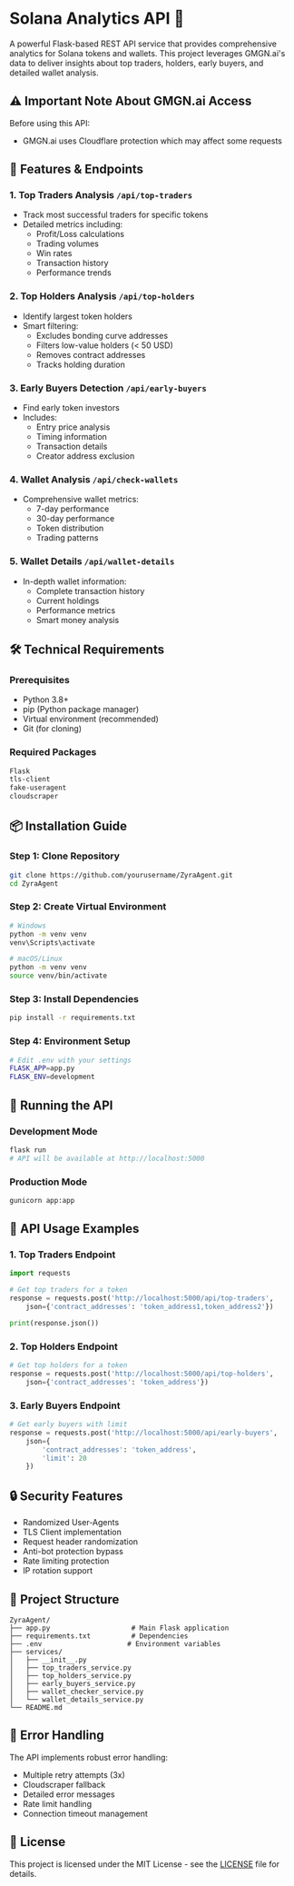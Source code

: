 # Solana Analytics API 🚀

A powerful Flask-based REST API service that provides comprehensive analytics for Solana tokens and wallets. This project leverages GMGN.ai's data to deliver insights about top traders, holders, early buyers, and detailed wallet analysis.

## ⚠️ Important Note About GMGN.ai Access

Before using this API:
- GMGN.ai uses Cloudflare protection which may affect some requests

## 🌟 Features & Endpoints

### 1. Top Traders Analysis `/api/top-traders`
- Track most successful traders for specific tokens
- Detailed metrics including:
  - Profit/Loss calculations
  - Trading volumes
  - Win rates
  - Transaction history
  - Performance trends

### 2. Top Holders Analysis `/api/top-holders`
- Identify largest token holders
- Smart filtering:
  - Excludes bonding curve addresses
  - Filters low-value holders (< 50 USD)
  - Removes contract addresses
  - Tracks holding duration

### 3. Early Buyers Detection `/api/early-buyers`
- Find early token investors
- Includes:
  - Entry price analysis
  - Timing information
  - Transaction details
  - Creator address exclusion

### 4. Wallet Analysis `/api/check-wallets`
- Comprehensive wallet metrics:
  - 7-day performance
  - 30-day performance
  - Token distribution
  - Trading patterns

### 5. Wallet Details `/api/wallet-details`
- In-depth wallet information:
  - Complete transaction history
  - Current holdings
  - Performance metrics
  - Smart money analysis

## 🛠️ Technical Requirements

### Prerequisites
- Python 3.8+
- pip (Python package manager)
- Virtual environment (recommended)
- Git (for cloning)

### Required Packages
```bash
Flask
tls-client
fake-useragent
cloudscraper
```

## 📦 Installation Guide

### Step 1: Clone Repository
```bash
git clone https://github.com/yourusername/ZyraAgent.git
cd ZyraAgent
```

### Step 2: Create Virtual Environment
```bash
# Windows
python -m venv venv
venv\Scripts\activate

# macOS/Linux
python -m venv venv
source venv/bin/activate
```

### Step 3: Install Dependencies
```bash
pip install -r requirements.txt
```

### Step 4: Environment Setup
```bash
# Edit .env with your settings
FLASK_APP=app.py
FLASK_ENV=development
```

## 🚀 Running the API

### Development Mode
```bash
flask run
# API will be available at http://localhost:5000
```

### Production Mode
```bash
gunicorn app:app
```

## 📡 API Usage Examples

### 1. Top Traders Endpoint
```python
import requests

# Get top traders for a token
response = requests.post('http://localhost:5000/api/top-traders', 
    json={'contract_addresses': 'token_address1,token_address2'})

print(response.json())
```

### 2. Top Holders Endpoint
```python
# Get top holders for a token
response = requests.post('http://localhost:5000/api/top-holders',
    json={'contract_addresses': 'token_address'})
```

### 3. Early Buyers Endpoint
```python
# Get early buyers with limit
response = requests.post('http://localhost:5000/api/early-buyers',
    json={
        'contract_addresses': 'token_address',
        'limit': 20
    })
```

## 🔒 Security Features

- Randomized User-Agents
- TLS Client implementation
- Request header randomization
- Anti-bot protection bypass
- Rate limiting protection
- IP rotation support

## 📁 Project Structure
```
ZyraAgent/
├── app.py                    # Main Flask application
├── requirements.txt          # Dependencies
├── .env                     # Environment variables
├── services/
│   ├── __init__.py
│   ├── top_traders_service.py
│   ├── top_holders_service.py
│   ├── early_buyers_service.py
│   ├── wallet_checker_service.py
│   └── wallet_details_service.py
└── README.md
```

## 🔧 Error Handling

The API implements robust error handling:
- Multiple retry attempts (3x)
- Cloudscraper fallback
- Detailed error messages
- Rate limit handling
- Connection timeout management

## 📝 License

This project is licensed under the MIT License - see the [LICENSE](LICENSE) file for details.
